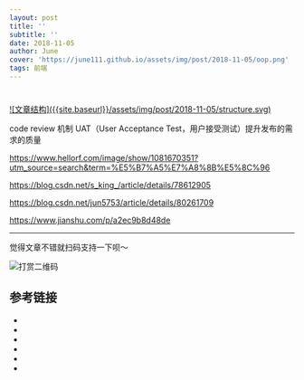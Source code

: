 ```yaml
---
layout: post
title: ''
subtitle: ''
date: 2018-11-05
author: June
cover: 'https://june111.github.io/assets/img/post/2018-11-05/oop.png'
tags: 前端
---
```


# 

<a data-fancybox="gallery" href="{{site.baseurl}}/assets/img/post/2018-11-05/structure.svg">
![文章结构]({{site.baseurl}}/assets/img/post/2018-11-05/structure.svg)
</a>

code review 机制
UAT（User Acceptance Test，用户接受测试）提升发布的需求的质量

https://www.hellorf.com/image/show/1081670351?utm_source=search&term=%E5%B7%A5%E7%A8%8B%E5%8C%96

https://blog.csdn.net/s_king_/article/details/78612905

https://blog.csdn.net/jun5753/article/details/80261709

https://www.jianshu.com/p/a2ec9b8d48de

---

觉得文章不错就扫码支持一下呗～

![打赏二维码](https://june111.github.io/assets/img/post/pay-qr.jpg)

## 参考链接

* []()
* []()
* []()
* []()
* []()
* []()